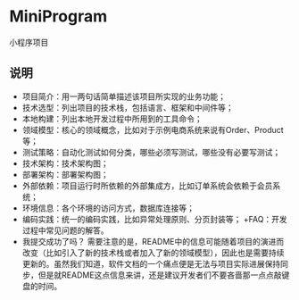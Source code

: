 # MiniProgram
小程序项目


## 说明
+ 项目简介：用一两句话简单描述该项目所实现的业务功能；
+ 技术选型：列出项目的技术栈，包括语言、框架和中间件等；
+ 本地构建：列出本地开发过程中所用到的工具命令；
+ 领域模型：核心的领域概念，比如对于示例电商系统来说有Order、Product等；
+ 测试策略：自动化测试如何分类，哪些必须写测试，哪些没有必要写测试；
+ 技术架构：技术架构图；
+ 部署架构：部署架构图；
+ 外部依赖：项目运行时所依赖的外部集成方，比如订单系统会依赖于会员系统；
+ 环境信息：各个环境的访问方式，数据库连接等；
+ 编码实践：统一的编码实践，比如异常处理原则、分页封装等；
+FAQ：开发过程中常见问题的解答。
+ 我提交成功了吗？
需要注意的是，README中的信息可能随着项目的演进而改变（比如引入了新的技术栈或者加入了新的领域模型），因此也是需要持续更新的。虽然我们知道，软件文档的一个痛点便是无法与项目实际进展保持同步，但是就README这点信息来讲，还是建议开发者们不要吝啬那一点点敲键盘的时间。
